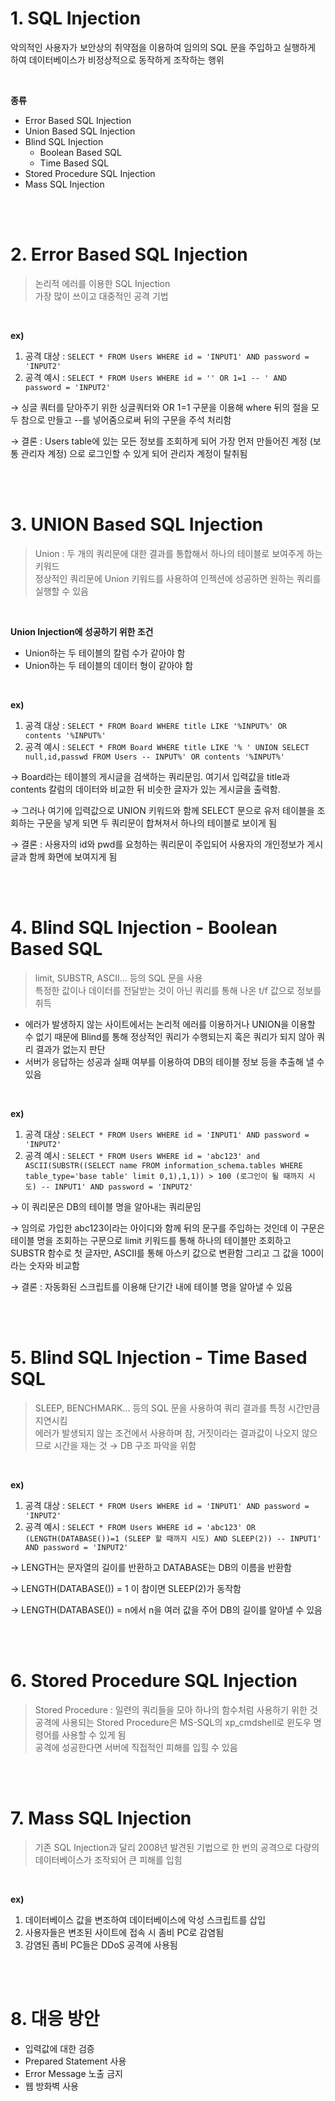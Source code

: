 # 1. SQL Injection

악의적인 사용자가 보안상의 취약점을 이용하여 임의의 SQL 문을 주입하고 실행하게 하여 데이터베이스가 비정상적으로 동작하게 조작하는 행위

<br/>

**종류**

- Error Based SQL Injection
- Union Based SQL Injection
- Blind SQL Injection
    - Boolean Based SQL
    - Time Based SQL
- Stored Procedure SQL Injection
- Mass SQL Injection

<br/><br/>

# 2. Error Based SQL Injection

> 논리적 에러를 이용한 SQL Injection<br/>
가장 많이 쓰이고 대중적인 공격 기법
> 

<br/>

**ex)**

1. 공격 대상 : `SELECT * FROM Users WHERE id = 'INPUT1' AND password = 'INPUT2'`
2. 공격 예시 : `SELECT * FROM Users WHERE id = '' OR 1=1 -- ' AND password = 'INPUT2'`

→ 싱글 쿼터를 닫아주기 위한 싱글쿼터와 OR 1=1 구문을 이용해 where 뒤의 절을 모두 참으로 만들고 --를 넣어줌으로써 뒤의 구문을 주석 처리함

→ 결론 : Users table에 있는 모든 정보를 조회하게 되어 가장 먼저 만들어진 계정 (보통 관리자 계정) 으로 로그인할 수 있게 되어 관리자 계정이 탈취됨

<br/><br/>

# 3. UNION Based SQL Injection

> Union : 두 개의 쿼리문에 대한 결과를 통합해서 하나의 테이블로 보여주게 하는 키워드<br/>
정상적인 쿼리문에 Union 키워드를 사용하여 인젝션에 성공하면 원하는 쿼리를 실행할 수 있음
> 

<br/>

**Union Injection에 성공하기 위한 조건**

- Union하는 두 테이블의 칼럼 수가 같아야 함
- Union하는 두 테이블의 데이터 형이 같아야 함

<br/>

**ex)**

1. 공격 대상 : `SELECT * FROM Board WHERE title LIKE '%INPUT%' OR contents '%INPUT%'`
2. 공격 예시 : `SELECT * FROM Board WHERE title LIKE '% ' UNION SELECT null,id,passwd FROM Users -- INPUT%' OR contents '%INPUT%'`

→ Board라는 테이블의 게시글을 검색하는 쿼리문임. 여기서 입력값을 title과 contents 칼럼의 데이터와 비교한 뒤 비슷한 글자가 있는 게시글을 출력함.

→ 그러나 여기에 입력값으로 UNION 키워드와 함께 SELECT 문으로 유저 테이블을 조회하는 구문을 넣게 되면 두 쿼리문이 합쳐져서 하나의 테이블로 보이게 됨

→ 결론 : 사용자의 id와 pwd를 요청하는 쿼리문이 주입되어 사용자의 개인정보가 게시글과 함께 화면에 보여지게 됨

<br/><br/>

# 4. Blind SQL Injection - Boolean Based SQL

> limit, SUBSTR, ASCII… 등의 SQL 문을 사용<br/>
특정한 값이나 데이터를 전달받는 것이 아닌 쿼리를 통해 나온 t/f 값으로 정보를 취득
> 
- 에러가 발생하지 않는 사이트에서는 논리적 에러를 이용하거나 UNION을 이용할 수 없기 때문에 Blind를 통해 정상적인 쿼리가 수행되는지 혹은 쿼리가 되지 않아 쿼리 결과가 없는지 판단
- 서버가 응답하는 성공과 실패 여부를 이용하여 DB의 테이블 정보 등을 추출해 낼 수 있음

<br/>

**ex)**

1. 공격 대상 : `SELECT * FROM Users WHERE id = 'INPUT1' AND password = 'INPUT2'`
2. 공격 예시 : `SELECT * FROM Users WHERE id = 'abc123' and ASCII(SUBSTR((SELECT name FROM information_schema.tables WHERE table_type='base table' limit 0,1),1,1)) > 100 (로그인이 될 때까지 시도) -- INPUT1' AND password = 'INPUT2'`

→ 이 쿼리문은 DB의 테이블 명을 알아내는 쿼리문임

→ 임의로 가입한 abc123이라는 아이디와 함께 뒤의 문구를 주입하는 것인데 이 구문은 테이블 명을 조회하는 구문으로 limit 키워드를 통해 하나의 테이블만 조회하고 SUBSTR 함수로 첫 글자만, ASCII를 통해 아스키 값으로 변환함 그리고 그 값을 100이라는 숫자와 비교함

→ 결론 : 자동화된 스크립트를 이용해 단기간 내에 테이블 명을 알아낼 수 있음 

<br/><br/>

# 5. Blind SQL Injection - Time Based SQL

> SLEEP, BENCHMARK… 등의 SQL 문을 사용하여 쿼리 결과를 특정 시간만큼 지연시킴<br/>
에러가 발생되지 않는 조건에서 사용하며 참, 거짓이라는 결과값이 나오지 않으므로 시간을 재는 것 → DB 구조 파악을 위함
> 

<br/>

**ex)**

1. 공격 대상 : `SELECT * FROM Users WHERE id = 'INPUT1' AND password = 'INPUT2'`
2. 공격 예시 : `SELECT * FROM Users WHERE id = 'abc123' OR (LENGTH(DATABASE())=1 (SLEEP 할 때까지 시도) AND SLEEP(2)) -- INPUT1' AND password = 'INPUT2'`

→ LENGTH는 문자열의 길이를 반환하고 DATABASE는 DB의 이름을 반환함

→ LENGTH(DATABASE()) = 1 이 참이면 SLEEP(2)가 동작함

→ LENGTH(DATABASE()) = n에서 n을 여러 값을 주어 DB의 길이를 알아낼 수 있음 

<br/><br/>

# 6. Stored Procedure SQL Injection

> Stored Procedure : 일련의 쿼리들을 모아 하나의 함수처럼 사용하기 위한 것<br/>
공격에 사용되는 Stored Procedure은 MS-SQL의 xp_cmdshell로 윈도우 명령어를 사용할 수 있게 됨<br/>
공격에 성공한다면 서버에 직접적인 피해를 입힐 수 있음<br/>
> 

<br/><br/>

# 7. Mass SQL Injection

> 기존 SQL Injection과 달리 2008년 발견된 기법으로 한 번의 공격으로 다량의 데이터베이스가 조작되어 큰 피해를 입힘
> 

<br/>

**ex)**

1. 데이터베이스 값을 변조하여 데이터베이스에 악성 스크립트를 삽입
2. 사용자들은 변조된 사이트에 접속 시 좀비 PC로 감염됨
3. 감염된 좀비 PC들은 DDoS 공격에 사용됨

<br/><br/>

# 8. 대응 방안

- 입력값에 대한 검증
- Prepared Statement 사용
- Error Message 노출 금지
- 웹 방화벽 사용
